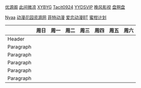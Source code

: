 [优源阁](https://www.kdocs.cn/l/co8FXOZ3lYez)
[此间微凉](https://docs.qq.com/doc/DYVJKbUhEQXdWbHhC)
[XYBYG](https://docs.qq.com/aio/DSkhXS2FLdmdEVEFm?p=OliSaIYnFVdvnoG24UvsD9)
[Tacit0924](https://www.kdocs.cn/l/crpqQlvLvCuN)
[YYDSVIP](https://www.alipan.com/s/UT2zfSphdLn)
[晚风影视](https://www.kdocs.cn/l/caD6JgE6hgko)
[盘啊盘](https://www.kdocs.cn/l/cjgYyD84pFCx?R=L1MvMzU=)
<br>

[Nyaa](https://nyaa.si/)
[动漫花园资源网](https://share.dmhy.org/)
[菲特动漫](https://fitacg.com/)
[爱恋动漫BT](https://www.kisssub.org/)
[蜜柑计划](https://mikanani.me/)

| | 周日 | 周一 | 周二 | 周三 | 周四 | 周五 | 周六 | 
| --- | --- | --- | --- | --- | --- | --- | --- |
| Header |   |   |   |    |    |    |    |
| Paragraph |   |   |   |    |    |    |    |
| Paragraph |   |   |   |    |    |    |    |
| Paragraph |   |   |   |    |    |    |    |
| Paragraph |   |   |   |    |    |    |    |
| Paragraph |   |   |   |    |    |    |    |

